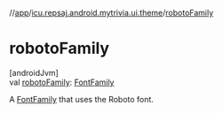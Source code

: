 //[app](../../index.md)/[icu.repsaj.android.mytrivia.ui.theme](index.md)/[robotoFamily](roboto-family.md)

# robotoFamily

[androidJvm]\
val [robotoFamily](roboto-family.md): [FontFamily](https://developer.android.com/reference/kotlin/androidx/compose/ui/text/font/FontFamily.html)

A [FontFamily](https://developer.android.com/reference/kotlin/androidx/compose/ui/text/font/FontFamily.html)
that uses the Roboto font.
